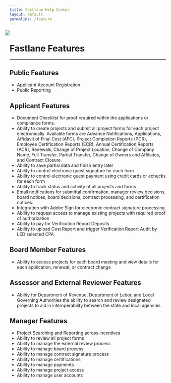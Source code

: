 ```yaml
---
title: Fastlane Help Center
layout: default
permalink: /feature
---
```


<div style="margin-left:-15px; margin-bottom: -15px;" class="wow zoomIn"><a name="feature"></a>
  <img src="https://storage.googleapis.com/fastlane-public-files/Images/HelpImages/br-skyline-01.png" class="img-responsive"/>
</div>

# **Fastlane Features** 

------



## Public Features<a name="public"></a>

- Applicant Account Registration
- Public Reporting

## Applicant Features<a name="app"></a>

- Document Checklist for proof required within the applications or compliance forms.
- Ability to create projects and submit all project forms for each project electronically. Available forms are Advance Notifications, Applications, Affidavit of Final Cost (AFC), Project Completion Reports (PCR), Employee Certification Reports (ECR), Annual Certification Reports (ACR), Renewals, Change of Project Location, Change of Company Name, Full Transfer, Partial Transfer, Change of Owners and Affiliates, and Contract Closure.
- Ability to save partial data and finish entry later
- Ability to control electronic guest signature for each form
- Ability to control electronic guest payment using credit cards or echecks for each form
- Ability to track status and activity of all projects and forms
- Email notifications for submittal confirmation, manager review decisions, board notices, board decisions, contract processing, and certification notices.
- Integration with Adobe Sign for electronic contract signature processing
- Ability to request access to manage existing projects with required proof of authorization
- Ability to pay for Verification Report Deposits
- Ability to upload Cost Report and trigger Verification Report Audit by LED selected CPA

## Board Member Features<a name="board"></a>

- Ability to access projects for each board meeting and view details for each application, renewal, or contract change

## Assessor and External Reviewer Features<a name="aer"></a>

- Ability for Department of Revenue, Department of Labor, and Local Governing Authorities the ability to search and review designated projects to aid in interoperability between the state and local agencies.

## Manager Features <a name="manager"></a>

- Project Searching and Reporting across incentives
- Ability to review all project forms
- Ability to manage the external review process
- Ability to manage board process
- Ability to manage contract signature process
- Ability to manage certifications
- Ability to manage payments
- Ability to manage project access
- Ability to manage user accounts